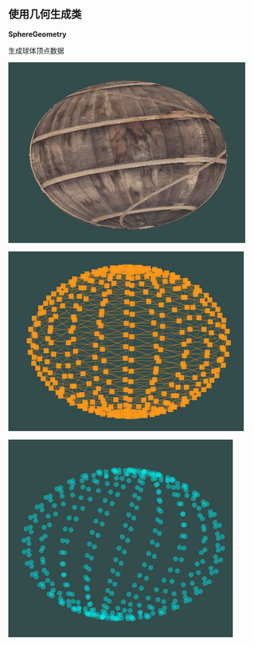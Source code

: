 ## 使用几何生成类

**SphereGeometry**

生成球体顶点数据

![image-20210430152455507](images/image-20210430152455507-1619767511409.png)

![image-20210430152618638](images/image-20210430152618638-1619767650394.png)

![image-20210430153001197](images/image-20210430153001197.png)